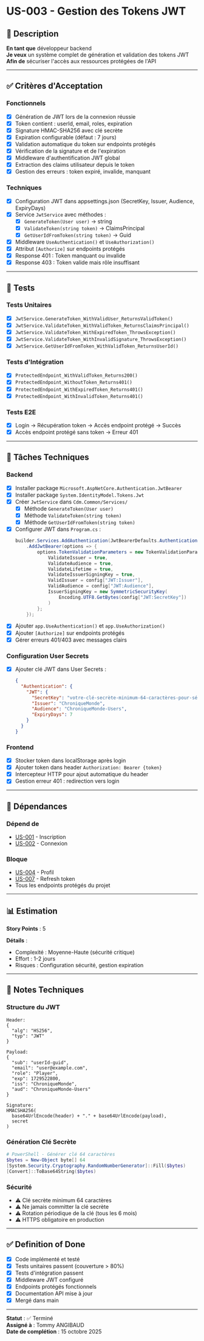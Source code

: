 # US-003 - Gestion des Tokens JWT

## 📝 Description

**En tant que** développeur backend  
**Je veux** un système complet de génération et validation des tokens JWT  
**Afin de** sécuriser l'accès aux ressources protégées de l'API

---

## ✅ Critères d'Acceptation

### Fonctionnels
- [x] Génération de JWT lors de la connexion réussie
- [x] Token contient : userId, email, roles, expiration
- [x] Signature HMAC-SHA256 avec clé secrète
- [x] Expiration configurable (défaut : 7 jours)
- [x] Validation automatique du token sur endpoints protégés
- [x] Vérification de la signature et de l'expiration
- [x] Middleware d'authentification JWT global
- [x] Extraction des claims utilisateur depuis le token
- [x] Gestion des erreurs : token expiré, invalide, manquant

### Techniques
- [x] Configuration JWT dans appsettings.json (SecretKey, Issuer, Audience, ExpiryDays)
- [x] Service `JwtService` avec méthodes :
  - [x] `GenerateToken(User user)` → string
  - [x] `ValidateToken(string token)` → ClaimsPrincipal
  - [x] `GetUserIdFromToken(string token)` → Guid
- [x] Middleware `UseAuthentication()` et `UseAuthorization()`
- [x] Attribut `[Authorize]` sur endpoints protégés
- [x] Response 401 : Token manquant ou invalide
- [x] Response 403 : Token valide mais rôle insuffisant

---

## 🧪 Tests

### Tests Unitaires
- [x] `JwtService.GenerateToken_WithValidUser_ReturnsValidToken()`
- [x] `JwtService.ValidateToken_WithValidToken_ReturnsClaimsPrincipal()`
- [x] `JwtService.ValidateToken_WithExpiredToken_ThrowsException()`
- [x] `JwtService.ValidateToken_WithInvalidSignature_ThrowsException()`
- [x] `JwtService.GetUserIdFromToken_WithValidToken_ReturnsUserId()`

### Tests d'Intégration
- [x] `ProtectedEndpoint_WithValidToken_Returns200()`
- [x] `ProtectedEndpoint_WithoutToken_Returns401()`
- [x] `ProtectedEndpoint_WithExpiredToken_Returns401()`
- [x] `ProtectedEndpoint_WithInvalidToken_Returns401()`

### Tests E2E
- [x] Login → Récupération token → Accès endpoint protégé → Succès
- [x] Accès endpoint protégé sans token → Erreur 401

---

## 🔧 Tâches Techniques

### Backend
- [x] Installer package `Microsoft.AspNetCore.Authentication.JwtBearer`
- [x] Installer package `System.IdentityModel.Tokens.Jwt`
- [x] Créer `JwtService` dans `Cdm.Common/Services/`
  - [x] Méthode `GenerateToken(User user)`
  - [x] Méthode `ValidateToken(string token)`
  - [x] Méthode `GetUserIdFromToken(string token)`
- [x] Configurer JWT dans `Program.cs` :
  ```csharp
  builder.Services.AddAuthentication(JwtBearerDefaults.AuthenticationScheme)
      .AddJwtBearer(options => {
          options.TokenValidationParameters = new TokenValidationParameters {
              ValidateIssuer = true,
              ValidateAudience = true,
              ValidateLifetime = true,
              ValidateIssuerSigningKey = true,
              ValidIssuer = config["JWT:Issuer"],
              ValidAudience = config["JWT:Audience"],
              IssuerSigningKey = new SymmetricSecurityKey(
                  Encoding.UTF8.GetBytes(config["JWT:SecretKey"])
              )
          };
      });
  ```
- [x] Ajouter `app.UseAuthentication()` et `app.UseAuthorization()`
- [x] Ajouter `[Authorize]` sur endpoints protégés
- [x] Gérer erreurs 401/403 avec messages clairs

### Configuration User Secrets
- [x] Ajouter clé JWT dans User Secrets :
  ```json
  {
    "Authentication": {
      "JWT": {
        "SecretKey": "votre-clé-secrète-minimum-64-caractères-pour-sécurité",
        "Issuer": "ChroniqueMonde",
        "Audience": "ChroniqueMonde-Users",
        "ExpiryDays": 7
      }
    }
  }
  ```

### Frontend
- [x] Stocker token dans localStorage après login
- [x] Ajouter token dans header `Authorization: Bearer {token}`
- [x] Intercepteur HTTP pour ajout automatique du header
- [x] Gestion erreur 401 : redirection vers login

---

## 🔗 Dépendances

### Dépend de
- [US-001](./US-001-inscription-utilisateur.md) - Inscription
- [US-002](./US-002-connexion-utilisateur.md) - Connexion

### Bloque
- [US-004](./US-004-profil-utilisateur.md) - Profil
- [US-007](./US-007-refresh-token.md) - Refresh token
- Tous les endpoints protégés du projet

---

## 📊 Estimation

**Story Points** : 5

**Détails** :
- Complexité : Moyenne-Haute (sécurité critique)
- Effort : 1-2 jours
- Risques : Configuration sécurité, gestion expiration

---

## 📝 Notes Techniques

### Structure du JWT
```
Header:
{
  "alg": "HS256",
  "typ": "JWT"
}

Payload:
{
  "sub": "userId-guid",
  "email": "user@example.com",
  "role": "Player",
  "exp": 1729522800,
  "iss": "ChroniqueMonde",
  "aud": "ChroniqueMonde-Users"
}

Signature:
HMACSHA256(
  base64UrlEncode(header) + "." + base64UrlEncode(payload),
  secret
)
```

### Génération Clé Secrète
```powershell
# PowerShell - Générer clé 64 caractères
$bytes = New-Object byte[] 64
[System.Security.Cryptography.RandomNumberGenerator]::Fill($bytes)
[Convert]::ToBase64String($bytes)
```

### Sécurité
- ⚠️ Clé secrète minimum 64 caractères
- ⚠️ Ne jamais committer la clé secrète
- ⚠️ Rotation périodique de la clé (tous les 6 mois)
- ⚠️ HTTPS obligatoire en production

---

## ✅ Definition of Done

- [x] Code implémenté et testé
- [x] Tests unitaires passent (couverture > 80%)
- [x] Tests d'intégration passent
- [x] Middleware JWT configuré
- [x] Endpoints protégés fonctionnels
- [x] Documentation API mise à jour
- [x] Mergé dans main

---

**Statut** : ✅ Terminé  
**Assigné à** : Tommy ANGIBAUD  
**Date de complétion** : 15 octobre 2025
